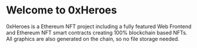 # Welcome to 0xHeroes

0xHeroes is a Ethereum NFT project including a fully featured Web Frontend and Ethereum NFT smart contracts creating 100% blockchain based NFTs. All graphics are also generated on the chain, so no file storage needed.
